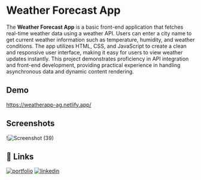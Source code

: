 
# Weather Forecast App

The **Weather Forecast App** is a basic front-end application that fetches real-time weather data using a weather API. Users can enter a city name to get current weather information such as temperature, humidity, and weather conditions. The app utilizes HTML, CSS, and JavaScript to create a clean and responsive user interface, making it easy for users to view weather updates instantly. This project demonstrates proficiency in API integration and front-end development, providing practical experience in handling asynchronous data and dynamic content rendering.


## Demo

https://weatherapp-ag.netlify.app/


## Screenshots

!![Screenshot (39)](https://github.com/user-attachments/assets/569ef102-dcb3-48c0-be26-5cb95c0c04a5)



## 🔗 Links
[![portfolio](https://img.shields.io/badge/my_portfolio-000?style=for-the-badge&logo=ko-fi&logoColor=white)](https://arijitghoshportfolio.netlify.app/)
[![linkedin](https://img.shields.io/badge/linkedin-0A66C2?style=for-the-badge&logo=linkedin&logoColor=white)](https://www.linkedin.com/in/arijit-ghosh-490b00220/)

